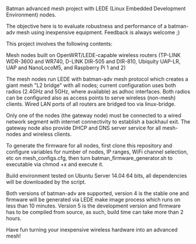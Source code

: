 Batman advanced mesh project with LEDE (Linux Embedded Development Environment) nodes.

The objective here is to evaluate robustness and performance of a batman-adv mesh using inexpensive equipment. Feedback is always welcome ;)

This project involves the following contents:

Mesh nodes built on OpenWRT/LEDE-capable wireless routers (TP-LINK WDR-3600 and WR740, D-LINK DIR-505 and DIR-810, Ubiquity UAP-LR, UAP and NanoLocoM5, and Raspberry Pi 1 and 2)

The mesh nodes run LEDE with batman-adv mesh protocol which creates a giant mesh "L2 bridge" with all nodes; current configuration uses both radios (2.4GHz and 5GHz, where available) as adhoc interfaces. Both radios can be configured also as access points to serve wireless (non-mesh) clients. Wired LAN ports of all routers are bridged too via linux-bridge.

Only one of the nodes (the gateway node) must be connected to a wired network segment with internet connectivity to establish a backhaul exit. The gateway node also provide DHCP and DNS server service for all mesh-nodes and wireless clients.

To generate the firmware for all nodes, first clone this repository and configure variables for number of nodes, IP ranges, WiFi channel selection, etc on mesh_configs.cfg, then turn batman_firmware_generator.sh to executable via chmod +x and execute it.

Build environment tested on Ubuntu Server 14.04 64 bits, all dependencies will be downloaded by the script.

Both versions of batman-adv are supported, version 4 is the stable one and firmware will be generated via LEDE make image process which runs on less than 10 minutes. Version 5 is the development version and firmware has to be compiled from source, as such, build time can take more than 2 hours.

Have fun turning your inexpensive wireless hardware into an advanced mesh!
